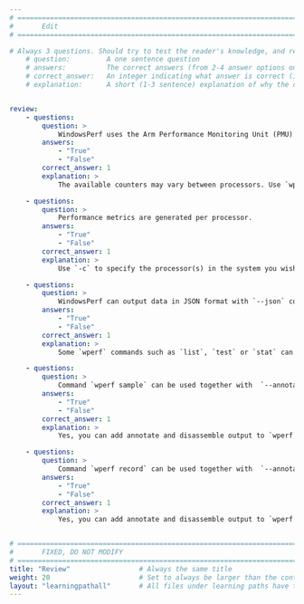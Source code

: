 ```yaml
---
# ================================================================================
#       Edit
# ================================================================================

# Always 3 questions. Should try to test the reader's knowledge, and reinforce the key points you want them to remember.
    # question:         A one sentence question
    # answers:          The correct answers (from 2-4 answer options only). Should be surrounded by quotes.
    # correct_answer:   An integer indicating what answer is correct (index starts from 0)
    # explanation:      A short (1-3 sentence) explanation of why the correct answer is correct. Can add additional context if desired


review:
    - questions:
        question: >
            WindowsPerf uses the Arm Performance Monitoring Unit (PMU) counters to generate performance metric reports.
        answers:
            - "True"
            - "False"
        correct_answer: 1
        explanation: >
            The available counters may vary between processors. Use `wperf list` to generate a list of available counters.

    - questions:
        question: >
            Performance metrics are generated per processor.
        answers:
            - "True"
            - "False"
        correct_answer: 1
        explanation: >
            Use `-c` to specify the processor(s) in the system you wish to profile.

    - questions:
        question: >
            WindowsPerf can output data in JSON format with `--json` command line option.
        answers:
            - "True"
            - "False"
        correct_answer: 1
        explanation: >
            Some `wperf` commands such as `list`, `test` or `stat` can output data in JSON format.

    - questions:
        question: >
            Command `wperf sample` can be used together with  `--annotate` or `--disassemble` command line options.
        answers:
            - "True"
            - "False"
        correct_answer: 1
        explanation: >
            Yes, you can add annotate and disassemble output to `wperf sample` command.

    - questions:
        question: >
            Command `wperf record` can be used together with  `--annotate` or `--disassemble` command line options.
        answers:
            - "True"
            - "False"
        correct_answer: 1
        explanation: >
            Yes, you can add annotate and disassemble output to `wperf record` command.


# ================================================================================
#       FIXED, DO NOT MODIFY
# ================================================================================
title: "Review"                 # Always the same title
weight: 20                      # Set to always be larger than the content in this path
layout: "learningpathall"       # All files under learning paths have this same wrapper
---
```

